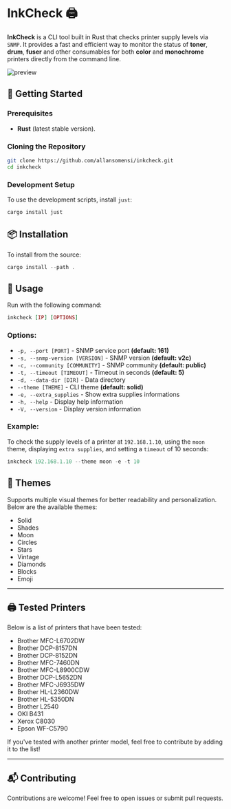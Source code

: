# InkCheck 🖨️

**InkCheck** is a CLI tool built in Rust that checks printer supply levels via `SNMP`. It provides a fast and efficient way to monitor the status of **toner**, **drum**, **fuser** and other consumables for both **color** and **monochrome** printers directly from the command line.

![preview](https://github.com/user-attachments/assets/97243faf-8140-40cb-b43d-a0953070f4b7)


## 🚀 Getting Started

### Prerequisites
- **Rust** (latest stable version).

### Cloning the Repository
```bash
git clone https://github.com/allansomensi/inkcheck.git
cd inkcheck
```

### Development Setup
To use the development scripts, install `just`:

```elixir
cargo install just
```

## 📦 Installation
To install from the source:

```elixir
cargo install --path .
```

## 🔧 Usage
Run with the following command:

```elixir
inkcheck [IP] [OPTIONS]
```

### Options:

- `-p, --port [PORT]`            - SNMP service port **(default: 161)**
- `-s, --snmp-version [VERSION]` - SNMP version **(default: v2c)**
- `-c, --community [COMMUNITY]`  - SNMP community **(default: public)**
- `-t, --timeout [TIMEOUT]`      - Timeout in seconds **(default: 5)**
- `-d, --data-dir [DIR]`         - Data directory
- `--theme [THEME]`              - CLI theme **(default: solid)**
- `-e, --extra_supplies`         - Show extra supplies informations
- `-h, --help`                   - Display help information
- `-V, --version`                - Display version information

### Example:
To check the supply levels of a printer at `192.168.1.10`, using the `moon` theme, displaying `extra supplies`, and setting a `timeout` of 10 seconds:

```elixir
inkcheck 192.168.1.10 --theme moon -e -t 10
```

## 🎨 Themes
Supports multiple visual themes for better readability and personalization. Below are the available themes:

- Solid
- Shades
- Moon
- Circles
- Stars
- Vintage
- Diamonds
- Blocks
- Emoji

---

## 🖨️ Tested Printers
Below is a list of printers that have been tested:

- Brother MFC-L6702DW
- Brother DCP-8157DN
- Brother DCP-8152DN
- Brother MFC-7460DN
- Brother MFC-L8900CDW
- Brother DCP-L5652DN
- Brother MFC-J6935DW
- Brother HL-L2360DW
- Brother HL-5350DN
- Brother L2540
- OKI B431
- Xerox C8030
- Epson WF-C5790

If you've tested with another printer model, feel free to contribute by adding it to the list!

---

## 📬 Contributing
Contributions are welcome! Feel free to open issues or submit pull requests.

